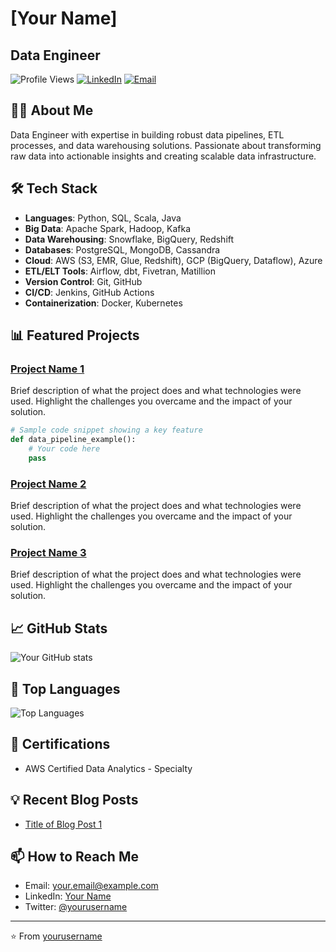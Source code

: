 # [Your Name]
## Data Engineer

![Profile Views](https://komarev.com/ghpvc/?username=yourusername&color=blue)
[![LinkedIn](https://img.shields.io/badge/LinkedIn-Connect-blue)](https://www.linkedin.com/in/yourusername/)
[![Email](https://img.shields.io/badge/Email-Contact-red)](mailto:youremail@example.com)

## 👨‍💻 About Me
Data Engineer with expertise in building robust data pipelines, ETL processes, and data warehousing solutions. Passionate about transforming raw data into actionable insights and creating scalable data infrastructure.

## 🛠️ Tech Stack
- **Languages**: Python, SQL, Scala, Java
- **Big Data**: Apache Spark, Hadoop, Kafka
- **Data Warehousing**: Snowflake, BigQuery, Redshift
- **Databases**: PostgreSQL, MongoDB, Cassandra
- **Cloud**: AWS (S3, EMR, Glue, Redshift), GCP (BigQuery, Dataflow), Azure
- **ETL/ELT Tools**: Airflow, dbt, Fivetran, Matillion
- **Version Control**: Git, GitHub
- **CI/CD**: Jenkins, GitHub Actions
- **Containerization**: Docker, Kubernetes

## 📊 Featured Projects

### [Project Name 1](https://github.com/yourusername/project1)
Brief description of what the project does and what technologies were used. Highlight the challenges you overcame and the impact of your solution.

```python
# Sample code snippet showing a key feature
def data_pipeline_example():
    # Your code here
    pass
```

### [Project Name 2](https://github.com/yourusername/project2)
Brief description of what the project does and what technologies were used. Highlight the challenges you overcame and the impact of your solution.

### [Project Name 3](https://github.com/yourusername/project3)
Brief description of what the project does and what technologies were used. Highlight the challenges you overcame and the impact of your solution.

## 📈 GitHub Stats

![Your GitHub stats](https://github-readme-stats.vercel.app/api?username=dharmateja03&show_icons=true&theme=dark)

## 🌟 Top Languages

![Top Languages](https://github-readme-stats.vercel.app/api/top-langs/?username=dharmateja03&layout=compact&theme=dark)

## 📜 Certifications
- AWS Certified Data Analytics - Specialty

## 💡 Recent Blog Posts
- [Title of Blog Post 1](link-to-post)


## 📫 How to Reach Me
- Email: your.email@example.com
- LinkedIn: [Your Name](https://www.linkedin.com/in/yourusername/)
- Twitter: [@yourusername](https://twitter.com/yourusername)

---

⭐️ From [yourusername](https://github.com/yourusername)
